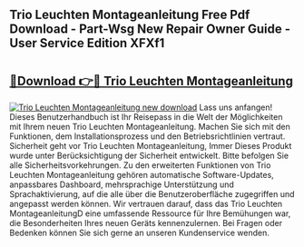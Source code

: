 ## Trio Leuchten Montageanleitung Free Pdf Download - Part-Wsg New Repair Owner Guide - User Service Edition XFXf1

# <h2><a href="http://df8al7.blite.top/?on=Trio+Leuchten+Montageanleitung">🔗Download 👉🔴 Trio Leuchten Montageanleitung</a></h2>

[![Trio Leuchten Montageanleitung new download](https://i.imgur.com/lujVjoI.png)](http://df8al7.blite.top/?on=Trio+Leuchten+Montageanleitung)
Lass uns anfangen! Dieses Benutzerhandbuch ist Ihr Reisepass in die Welt der Möglichkeiten mit Ihrem neuen Trio Leuchten Montageanleitung. Machen Sie sich mit den Funktionen, dem Installationsprozess und den Betriebsrichtlinien vertraut. Sicherheit geht vor Trio Leuchten Montageanleitung, Immer Dieses Produkt wurde unter Berücksichtigung der Sicherheit entwickelt. Bitte befolgen Sie alle Sicherheitsvorkehrungen. Zu den erweiterten Funktionen von Trio Leuchten Montageanleitung gehören automatische Software-Updates, anpassbares Dashboard, mehrsprachige Unterstützung und Sprachaktivierung, auf die alle über die Benutzeroberfläche zugegriffen und angepasst werden können. Wir vertrauen darauf, dass das Trio Leuchten MontageanleitungD eine umfassende Ressource für Ihre Bemühungen war, die Besonderheiten Ihres neuen Geräts kennenzulernen. Bei Fragen oder Bedenken können Sie sich gerne an unseren Kundenservice wenden.

